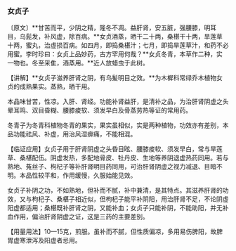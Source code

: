 ### 女贞子

〔原文〕**甘苦而平，少阴之精，隆冬不凋。益肝肾，安五脏，强腰膝，明耳目，乌髭发，补风虚，除百病。**女贞酒蒸，晒干二十两，桑椹干十两，旱莲草十两，蜜丸，治虚损百病。如四月，即捣桑椹汁；七月，即捣旱莲草汁，和药不必用蜜。李时珍曰：女贞上品妙药，古方罕用何哉？**女贞冬青，本草作二种，实一物也。冬至采隹，酒蒸用。**近人放蜡虫于此树。

【讲解】**女贞子滋养肝肾之阴，有乌髪明目之效。**为木樨科常绿乔木植物女贞的成熟果实。蒸熟，晒干用。

本品味甘苦，性凉。入肝、肾经。功能补肾益肝，是清补之品，为治肝肾阴虚之头晕耳鸣、双目昏糊、腰膝痠软、须发早白及骨蒸劳热等证的常用药。

冬青子为冬青科植物冬青的果实，果实虽相似，实是两种植物，功效亦有差别，本品功能祛风、补虚，用治风湿痹痛，不能相混。

【临证应用】女贞子用于肝肾阴虚之头昏目眩、腰膝痠软、须发早白，常与旱莲草、桑椹配伍。阴虚发热，多配地骨皮、牡丹皮、生地等养阴退虚热药同用。若与熟地、菟丝子、枸杞子等补肝肾明目药同用，可治肝肾阴虚之视力减退、目暗不明。本品性较平和，作用缓慢，久服始能见效。

女贞子补阴之功，不如熟地，但补而不腻，补中兼清，是其特点。其滋养肝肾的功效，又与枸杞子、桑椹子相近似，但枸杞子能平补阴阳，用治肝肾不足，不论阴虚阳虚都适用；桑椹既补肝肾之阴，又能补血；女贞子只能补阴，不能助阳，并无补血作用，偏治肝肾阴虚之证，这是三药的主要差别。

【用量用法】10—15克，煎服。虽补而不腻，但性质偏凉，多用易伤脾阳，故脾胃虚寒泄泻及阳虚者忌用。
